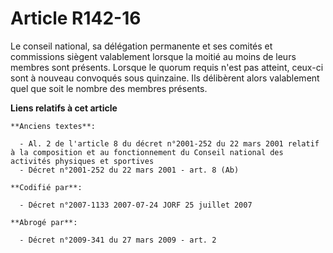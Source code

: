 # Article R142-16

Le conseil national, sa délégation permanente et ses comités et commissions siègent valablement lorsque la moitié au moins de
leurs membres sont présents. Lorsque le quorum requis n'est pas atteint, ceux-ci sont à nouveau convoqués sous quinzaine. Ils
délibèrent alors valablement quel que soit le nombre des membres présents.

**Liens relatifs à cet article**

	**Anciens textes**:

	  - Al. 2 de l'article 8 du décret n°2001-252 du 22 mars 2001 relatif à la composition et au fonctionnement du Conseil national des activités physiques et sportives
	  - Décret n°2001-252 du 22 mars 2001 - art. 8 (Ab)

	**Codifié par**:

	  - Décret n°2007-1133 2007-07-24 JORF 25 juillet 2007

	**Abrogé par**:

	  - Décret n°2009-341 du 27 mars 2009 - art. 2
